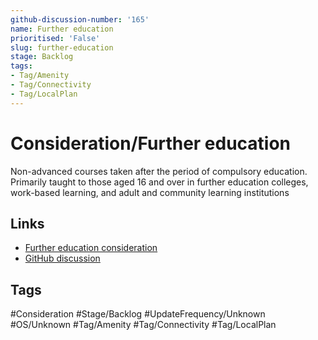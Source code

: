 ```yaml
---
github-discussion-number: '165'
name: Further education
prioritised: 'False'
slug: further-education
stage: Backlog
tags:
- Tag/Amenity
- Tag/Connectivity
- Tag/LocalPlan
---
```


# Consideration/Further education

Non-advanced courses taken after the period of compulsory education. Primarily taught to those aged 16 and over in further education colleges, work-based learning, and adult and community learning institutions

## Links

* [Further education consideration](https://design.planning.data.gov.uk/planning-consideration/further-education)
* [GitHub discussion](https://github.com/digital-land/data-standards-backlog/discussions/165)

## Tags

#Consideration #Stage/Backlog #UpdateFrequency/Unknown #OS/Unknown #Tag/Amenity #Tag/Connectivity #Tag/LocalPlan